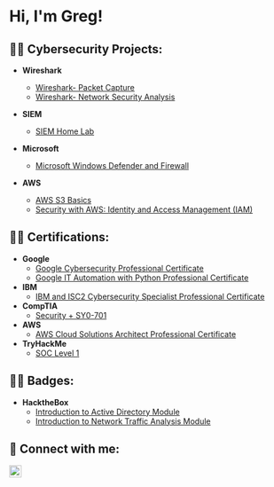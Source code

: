 <h1>Hi, I'm Greg! 

<h2>👨‍💻 Cybersecurity Projects:</h2>

- <b>Wireshark</b>
  - [Wireshark- Packet Capture](https://github.com/Ghappenin/Wireshark-Packet-Capture/blob/main/README.md)
  - [Wireshark- Network Security Analysis](https://github.com/Ghappenin/Wireshark-Network-Security-Analysis/blob/main/README.md)
    
- <b>SIEM</b>
  - [SIEM Home Lab](https://github.com/Ghappenin/HOME-SIEM/blob/main/README.md)

- <b>Microsoft</b>
  - [Microsoft Windows Defender and Firewall](https://github.com/Ghappenin/HOME-SIEM/blob/main/README.md)

- <b>AWS</b>
  - [AWS S3 Basics](https://github.com/Ghappenin/AWS-S3-Basics/blob/main/README.md)
  - [Security with AWS: Identity and Access Management (IAM)](https://github.com/Ghappenin/Security-with-AWS-Identity-and-Access-Management-IAM-/blob/main/README.md)

<h2>👨‍💻 Certifications:</h2>

- <b>Google</b>
  - [Google Cybersecurity Professional Certificate](https://i.imgur.com/rc9FF6O.png)
  - [Google IT Automation with Python Professional Certificate](https://i.imgur.com/2uEQ2wA.png)
- <b>IBM</b>
  - [IBM and ISC2 Cybersecurity Specialist Professional Certificate](https://i.imgur.com/LzbRfk8.png)
- <b>CompTIA</b>
  - [Security + SY0-701](https://i.imgur.com/jdXaMfa.png)
- <b>AWS</b>
  - [AWS Cloud Solutions Architect Professional Certificate](https://i.imgur.com/jdXaMfa.png)
- <b>TryHackMe</b>
  - [SOC Level 1](https://i.imgur.com/TTKiVfu.png)
 
<h2>👨‍💻 Badges:</h2>

- <b>HacktheBox</b>
  - [Introduction to Active Directory Module](https://academy.hackthebox.com/achievement/badge/edfbfe28-164f-11ef-b18d-bea50ffe6cb4)
  - [Introduction to Network Traffic Analysis Module](https://academy.hackthebox.com/achievement/badge/e6f33e19-1623-11ef-b18d-bea50ffe6cb4)
    


<h2> 🤳 Connect with me:</h2>


[<img align="left" alt="JoshMadakor | LinkedIn" width="22px" src="https://cdn.jsdelivr.net/npm/simple-icons@v3/icons/linkedin.svg" />][linkedin]



[linkedin]: https://www.linkedin.com/in/gregory-haponek

              



